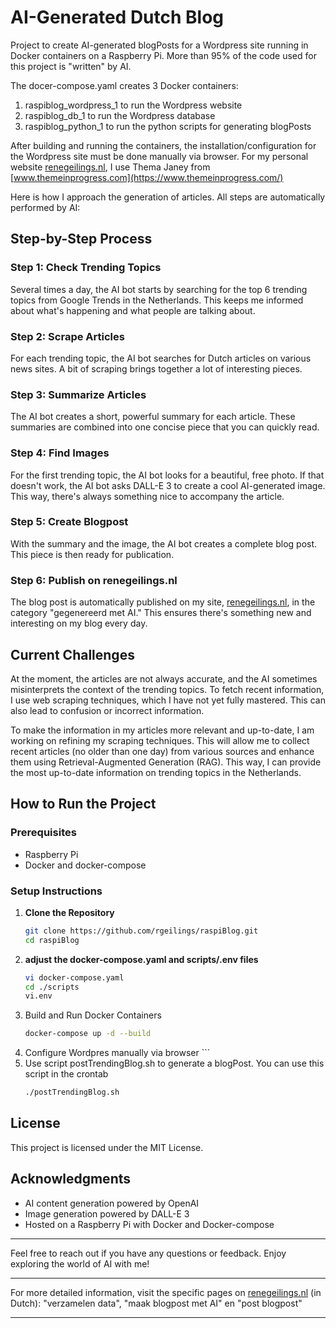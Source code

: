 # AI-Generated Dutch Blog

Project to create AI-generated blogPosts for a Wordpress site running in Docker containers on a Raspberry Pi. More than 95% of the code used for this project is "written" by AI. 

The docer-compose.yaml creates 3 Docker containers:

1. raspiblog_wordpress_1 to run the Wordpress website
2. raspiblog_db_1 to run the Wordpress database
3. raspiblog_python_1 to run the python scripts for generating blogPosts

After building and running the containers, the installation/configuration for the Wordpress site must be done manually via browser. For my personal website [renegeilings.nl](https://renegeilings.nl), I use Thema Janey from [www.themeinprogress.com](https://www.themeinprogress.com/)

Here is how I approach the generation of articles. All steps are automatically performed by AI:

## Step-by-Step Process

### Step 1: Check Trending Topics
Several times a day, the AI bot starts by searching for the top 6 trending topics from Google Trends in the Netherlands. This keeps me informed about what's happening and what people are talking about.

### Step 2: Scrape Articles
For each trending topic, the AI bot searches for Dutch articles on various news sites. A bit of scraping brings together a lot of interesting pieces.

### Step 3: Summarize Articles
The AI bot creates a short, powerful summary for each article. These summaries are combined into one concise piece that you can quickly read.

### Step 4: Find Images
For the first trending topic, the AI bot looks for a beautiful, free photo. If that doesn't work, the AI bot asks DALL-E 3 to create a cool AI-generated image. This way, there's always something nice to accompany the article.

### Step 5: Create Blogpost
With the summary and the image, the AI bot creates a complete blog post. This piece is then ready for publication.

### Step 6: Publish on renegeilings.nl
The blog post is automatically published on my site, [renegeilings.nl](https://renegeilings.nl), in the category "gegenereerd met AI." This ensures there's something new and interesting on my blog every day.

## Current Challenges

At the moment, the articles are not always accurate, and the AI sometimes misinterprets the context of the trending topics. To fetch recent information, I use web scraping techniques, which I have not yet fully mastered. This can also lead to confusion or incorrect information.

To make the information in my articles more relevant and up-to-date, I am working on refining my scraping techniques. This will allow me to collect recent articles (no older than one day) from various sources and enhance them using Retrieval-Augmented Generation (RAG). This way, I can provide the most up-to-date information on trending topics in the Netherlands.

## How to Run the Project

### Prerequisites

- Raspberry Pi
- Docker and docker-compose

### Setup Instructions

1. **Clone the Repository**
   ```bash
   git clone https://github.com/rgeilings/raspiBlog.git
   cd raspiBlog
   ```
2. **adjust the docker-compose.yaml and  scripts/.env files**
   ```bash
   vi docker-compose.yaml
   cd ./scripts
   vi.env
   ```
3. Build and Run Docker Containers
   ```bash
   docker-compose up -d --build
4. Configure Wordpres manually via browser   ```
5. Use script postTrendingBlog.sh to generate a blogPost. You can use this script in the crontab
   ```bash
   ./postTrendingBlog.sh
    ```
## License
This project is licensed under the MIT License.

## Acknowledgments

- AI content generation powered by OpenAI
- Image generation powered by DALL-E 3
- Hosted on a Raspberry Pi with Docker and Docker-compose

---

Feel free to reach out if you have any questions or feedback. Enjoy exploring the world of AI with me!

---

For more detailed information, visit the specific pages on [renegeilings.nl](https://renegeilings.nl) (in Dutch):  "verzamelen data", "maak blogpost met AI" en "post blogpost"

---

